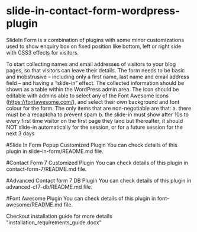 # slide-in-contact-form-wordpress-plugin
SlideIn Form is a combination of  plugins with some minor customizations used to show enquiry box on fixed position like bottom, left or right side with CSS3 effects for visitors.

To start collecting names and email addresses of visitors to your blog pages, so that visitors can leave their details. The form needs to be basic and inobstrusive – including only a first name, last name and email address field – and having a “slide-in” effect. The collected information should be shown as a table within the WordPress admin area. The icon should be editable with admins able to select any of the Font Awesome icons (https://fontawesome.com/), and select their own background and font colour for the form. The only items that are non-negotiable are that: a. there must be a recaptcha to prevent spam b. the slide-in must show after 10s to every first time visitor on the first page they land but thereafter, it should NOT slide-in automatically for the session, or for a future session for the next 3 days

#Slide In Form Popup Customized Plugin 
You can check details of this plugin in slide-in-form/README.md file.

#Contact Form 7 Customized Plugin 
You can check details of this plugin in contact-form-7/README.md file. 

#Advanced Contact form 7 DB Plugin
You can check details of this plugin in advanced-cf7-db/README.md file. 

#Font Awesome Plugin 
You can check details of this plugin in font-awesome/README.md file. 

Checkout installation guide for more details "installation_requirements_guide.docx"
